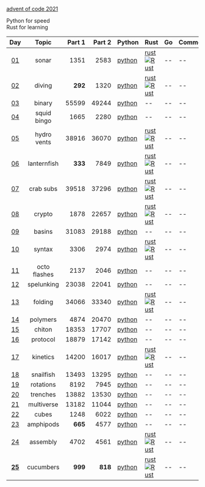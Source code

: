 [advent of code 2021](https://adventofcode.com/)

Python for speed  
Rust for learning  


| Day | Topic | Part 1 | Part 2 | Python | Rust | Go | Comments |
|:---:|:---:|---:|---:|:---|:---|:---|:---|
|[01](https://adventofcode.com/2021/day/1)|sonar|1351|2583|[python](python/01.py)|[rust](rust/day01/src/lib.rs) [![Rust](https://github.com/kelseyduffy/aoc-2021/actions/workflows/rust_day01.yml/badge.svg)](https://github.com/kelseyduffy/aoc-2021/actions/workflows/rust_day01.yml)|--|--|
|[02](https://adventofcode.com/2021/day/2)|diving|__292__|1320|[python](python/02.py)|[rust](rust/day02/src/lib.rs) [![Rust](https://github.com/kelseyduffy/aoc-2021/actions/workflows/rust_day02.yml/badge.svg)](https://github.com/kelseyduffy/aoc-2021/actions/workflows/rust_day02.yml)|--|--|
|[03](https://adventofcode.com/2021/day/3)|binary|55599|49244|[python](python/03.py)|--|--|--|
|[04](https://adventofcode.com/2021/day/4)|squid bingo|1665|2280|[python](python/04.py)|--|--|--|
|[05](https://adventofcode.com/2021/day/5)|hydro vents|38916|36070|[python](python/05.py)|[rust](rust/day05/src/lib.rs) [![Rust](https://github.com/kelseyduffy/aoc-2021/actions/workflows/rust_day05.yml/badge.svg)](https://github.com/kelseyduffy/aoc-2021/actions/workflows/rust_day05.yml)|--|--|
|[06](https://adventofcode.com/2021/day/6)|lanternfish|__333__|7849|[python](python/06.py)|[rust](rust/day06/src/lib.rs) [![Rust](https://github.com/kelseyduffy/aoc-2021/actions/workflows/rust_day06.yml/badge.svg)](https://github.com/kelseyduffy/aoc-2021/actions/workflows/rust_day06.yml)|--|--|
|[07](https://adventofcode.com/2021/day/7)|crab subs|39518|37296|[python](python/07.py)|[rust](rust/day07/src/lib.rs) [![Rust](https://github.com/kelseyduffy/aoc-2021/actions/workflows/rust_day07.yml/badge.svg)](https://github.com/kelseyduffy/aoc-2021/actions/workflows/rust_day07.yml)|--|--|
|[08](https://adventofcode.com/2021/day/8)|crypto|1878|22657|[python](python/08.py)|[rust](rust/day08/src/lib.rs) [![Rust](https://github.com/kelseyduffy/aoc-2021/actions/workflows/rust_day08.yml/badge.svg)](https://github.com/kelseyduffy/aoc-2021/actions/workflows/rust_day08.yml)|--|--|
|[09](https://adventofcode.com/2021/day/9)|basins|31083|29188|[python](python/09.py)|--|--|--|
|[10](https://adventofcode.com/2021/day/10)|syntax|3306|2974|[python](python/10.py)|[rust](rust/day10/src/lib.rs) [![Rust](https://github.com/kelseyduffy/aoc-2021/actions/workflows/rust_day10.yml/badge.svg)](https://github.com/kelseyduffy/aoc-2021/actions/workflows/rust_day10.yml)|--|--|
|[11](https://adventofcode.com/2021/day/11)|octo flashes|2137|2046|[python](python/11.py)|--|--|--|
|[12](https://adventofcode.com/2021/day/12)|spelunking|23038|22041|[python](python/12.py)|--|--|--|
|[13](https://adventofcode.com/2021/day/13)|folding|34066|33340|[python](python/13.py)|[rust](rust/day13/src/lib.rs) [![Rust](https://github.com/kelseyduffy/aoc-2021/actions/workflows/rust_day13.yml/badge.svg)](https://github.com/kelseyduffy/aoc-2021/actions/workflows/rust_day13.yml)|--|--|
|[14](https://adventofcode.com/2021/day/14)|polymers|4874|20470|[python](python/14.py)|--|--|--|
|[15](https://adventofcode.com/2021/day/15)|chiton|18353|17707|[python](python/15.py)|--|--|--|
|[16](https://adventofcode.com/2021/day/16)|protocol|18879|17142|[python](python/16.py)|--|--|--|
|[17](https://adventofcode.com/2021/day/17)|kinetics|14200|16017|[python](python/17.py)|[rust](rust/day17/src/lib.rs) [![Rust](https://github.com/kelseyduffy/aoc-2021/actions/workflows/rust_day17.yml/badge.svg)](https://github.com/kelseyduffy/aoc-2021/actions/workflows/rust_day17.yml)|--|--|
|[18](https://adventofcode.com/2021/day/18)|snailfish|13493|13295|[python](python/18.py)|--|--|--|
|[19](https://adventofcode.com/2021/day/19)|rotations|8192|7945|[python](python/19.py)|--|--|--|
|[20](https://adventofcode.com/2021/day/20)|trenches|13882|13530|[python](python/20.py)|--|--|--|
|[21](https://adventofcode.com/2021/day/21)|multiverse|13182|11044|[python](python/21.py)|--|--|--|
|[22](https://adventofcode.com/2021/day/22)|cubes|1248|6022|[python](python/22.py)|--|--|--|
|[23](https://adventofcode.com/2021/day/23)|amphipods|__665__|4577|[python](python/23.py)|--|--|--|
|[24](https://adventofcode.com/2021/day/24)|assembly|4702|4561|[python](python/24.py)|[rust](rust/day24/src/lib.rs) [![Rust](https://github.com/kelseyduffy/aoc-2021/actions/workflows/rust_day24.yml/badge.svg)](https://github.com/kelseyduffy/aoc-2021/actions/workflows/rust_day24.yml)|--|--|
|[__25__](https://adventofcode.com/2021/day/25)|cucumbers|__999__|__818__|[python](python/25.py)|[rust](rust/day25/src/lib.rs) [![Rust](https://github.com/kelseyduffy/aoc-2021/actions/workflows/rust_day25.yml/badge.svg)](https://github.com/kelseyduffy/aoc-2021/actions/workflows/rust_day25.yml)|--|--|
